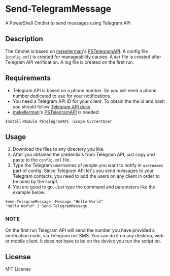 # Send-TelegramMessage

A PowerShell Cmdlet to send messages using Telegram API

## Description
The Cmdlet is based on [mskellerman](https://github.com/mkellerman)'s [PSTelegramAPI](https://github.com/mkellerman/PSTelegramAPI). A config file (`config.xml`) is created for manageability causes.
A `dat` file is created after Telegram API verification. A log file is created on the first run.

## Requirements
* Telegram API is based on a phone number. So you will need a phone number dedicated to use for your notifications.
* You need a Telegram API ID for your client. To obtain the the id and hash you should follow [Telegram API docs](https://core.telegram.org/api/obtaining_api_id)
* [mskellerman](https://github.com/mkellerman)'s [PSTelegramAPI](https://github.com/mkellerman/PSTelegramAPI) is needed:
```
Install-Module PSTelegramAPI -Scope CurrentUser
```

## Usage
1. Download the files to any directory you like.
2. After you obtained the credentials from Telegram API, just copy and paste to the `config.xml` file.
3. Type the Telegram usernames of people you want to notify in `usernames` part of config. Since Telegram API let's you send messages to your Telegram contacts, you need to add the users on any client in order to be used by the script.
4. You are good to go. Just type the command and parameters like the example below.

```
Send-TelegramMessage -Message "Hello World"
"Hello World" | Send-TelegramMessage
```

### NOTE
On the first run Telegram API will send the number you have provided a verification code, via Telegram not SMS. You can do it on any desktop, web or mobile client. It does not have to be on the device you run the script on.

## License
MIT License
